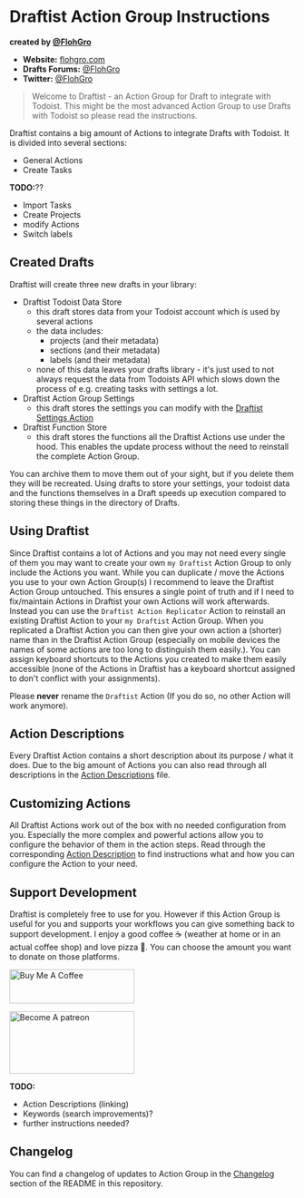 # Draftist Action Group Instructions

**created by [@FlohGro](https://mobile.twitter.com/FlohGro)**

- **Website:** [flohgro.com](https://flohgro.com)  
- **Drafts Forums:** [@FlohGro](https://forums.getdrafts.com/u/flohgro/summary)
- **Twitter:** [@FlohGro](https://twitter.com/FlohGro)


> Welcome to Draftist - an Action Group for Draft to integrate with Todoist. This might be the most advanced Action Group to use Drafts with Todoist so please read the instructions.

Draftist contains a big amount of Actions to integrate Drafts with Todoist.
It is divided into several sections:

- General Actions
- Create Tasks

**TODO:**??
- Import Tasks
- Create Projects
- modify Actions
- Switch labels

## Created Drafts

Draftist will create three new drafts in your library:

- Draftist Todoist Data Store
	- this draft stores data from your Todoist account which is used by several actions
	- the data includes:
		- projects (and their metadata)
		- sections (and their metadata)
		- labels (and their metadata)
	- none of this data leaves your drafts library - it's just used to not always request the data from Todoists API which slows down the process of e.g. creating tasks with settings a lot.
- Draftist Action Group Settings
	- this draft stores the settings you can modify with the [Draftist Settings Action](https://github.com/FlohGro-dev/Draftist/blob/main/Action%20Descriptions.md#Draftist%20Settings)
- Draftist Function Store
	- this draft stores the functions all the Draftist Actions use under the hood. This enables the update process without the need to reinstall the complete Action Group.

You can archive them to move them out of your sight, but if you delete them they will be recreated.
Using drafts to store your settings, your todoist data and the functions themselves in a Draft speeds up execution compared to storing these things in the directory of Drafts.

## Using Draftist

Since Draftist contains a lot of Actions and you may not need every single of them you may want to create your own `my Draftist` Action Group to only include the Actions you want.
While you can duplicate / move the Actions you use to your own Action Group(s) I recommend to leave the Draftist Action Group untouched. This ensures a single point of truth and if I need to fix/maintain Actions in Draftist your own Actions will work afterwards. Instead you can use the `Draftist Action Replicator` Action to reinstall an existing Draftist Action to your `my Draftist` Action Group. When you replicated a Draftist Action you can then give your own action a (shorter) name than in the Draftist Action Group (especially on mobile devices the names of some actions are too long to distinguish them easily.).
You can assign keyboard shortcuts to the Actions you created to make them easily accessible (none of the Actions in Draftist has a keyboard shortcut assigned to don't conflict with your assignments).

Please **never** rename the `Draftist` Action (If you do so, no other Action will work anymore).

## Action Descriptions

Every Draftist Action contains a short description about its purpose / what it does. Due to the big amount of Actions you can also read through all descriptions in the [Action Descriptions](https://github.com/FlohGro-dev/Draftist/blob/main/Action%20Descriptions.md) file.

## Customizing Actions

All Draftist Actions work out of the box with no needed configuration from you. Especially the more complex and powerful actions allow you to configure the behavior of them in the action steps. Read through the corresponding [Action Description](https://github.com/FlohGro-dev/Draftist/blob/main/Action%20Descriptions.md) to find instructions what and how you can configure the Action to your need.

## Support Development

Draftist is completely free to use for you. However if this Action Group is useful for you and supports your workflows you can give something back to support development.
I enjoy a good coffee ☕️ (weather at home or in an actual coffee shop) and love pizza 🍕.
You can choose the amount you want to donate on those platforms.

<a href="https://www.buymeacoffee.com/flohgro" target="_blank"><img src="https://cdn.buymeacoffee.com/buttons/v2/default-blue.png" alt="Buy Me A Coffee" style="height: 60px !important;width: 220px !important;" ></a>

<a href="https://www.patreon.com/flohgro" target="_blank"><img src="https://user-images.githubusercontent.com/13785667/162812708-55b96cdc-8c32-4433-a340-6dd4c1f7326d.jpg" alt="Become A patreon" style="height: 110px !important;width: 220px !important;" ></a>

**TODO:**
- Action Descriptions (linking)
- Keywords (search improvements)?
- further instructions needed?

## Changelog

You can find a changelog of updates to Action Group in the [Changelog](https://github.com/FlohGro-dev/Draftist#changelog) section of the README in this repository.
